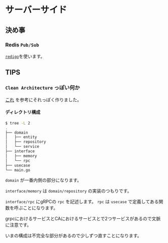 # サーバーサイド

## 決め事

### Redis `Pub/Sub`
[`redigo`](https://github.com/gomodule/redigo)を使います。

## TIPS

### `Clean Architecture` っぽい何か
[これ](https://medium.com/@hatajoe/clean-architecture-in-go-4030f11ec1b1)
を参考にそれっぽく作りました。

#### ディレクトリ構成
```bash
$ tree -L 2
.
├── domain
│   ├── entity
│   ├── repository
│   └── service
├── interface
│   ├── memory
│   └── rpc
├── usecase
└── main.go
```
`domain` が一番内側の部分になります。

`interface/memory` は `domain/repository` の実装のつもりです。

`interface/rpc` にgRPCの `rpc` を記述します。
`rpc` は `usecase` で定義してある関数を呼ぶことになります。

grpcにおけるサービスとCAにおけるサービスとで2つサービスがあるので文脈に注意です。

いまの構成は不完全な部分があるので少しずつ直すことになります。
